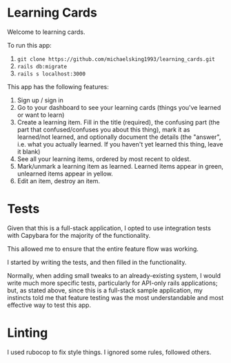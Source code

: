 # Learning Cards

Welcome to learning cards.

To run this app:
 1. `git clone https://github.com/michaelsking1993/learning_cards.git`
 2. `rails db:migrate`
 3. `rails s localhost:3000`
 
This app has the following features:
 1. Sign up / sign in
 2. Go to your dashboard to see your learning cards (things you've learned or want to learn)
 3. Create a learning item. Fill in the title (required), the confusing part (the part that confused/confuses you
 about this thing), mark it as learned/not learned, and optionally document the details (the "answer", i.e.
 what you actually learned. If you haven't yet learned this thing, leave it blank)
 4. See all your learning items, ordered by most recent to oldest.
 5. Mark/unmark a learning item as learned. Learned items appear in green, unlearned items appear in yellow.
 6. Edit an item, destroy an item.

# Tests
Given that this is a full-stack application, I opted to use integration tests with Capybara for
the majority of the functionality.

This allowed me to ensure that the entire feature flow was working.

I started by writing the tests, and then filled in the functionality.

Normally, when adding small tweaks to an already-existing system, I would write much more specific tests,
particularly for API-only rails applications; but, as stated above, since this is a full-stack sample application,
my instincts told me that feature testing was the most understandable and most effective way to test this app.

# Linting
I used rubocop to fix style things. I ignored some rules, followed others.